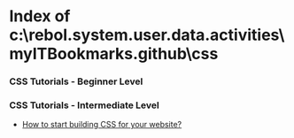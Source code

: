 
# Index of c:\rebol\.system.user\.data\.activities\myITBookmarks\.github\css


### CSS Tutorials - Beginner Level


### CSS Tutorials - Intermediate Level

- [How to start building CSS for your website?](https://codeburst.io/how-to-start-building-css-for-your-website-d0714763fb18)
                        
